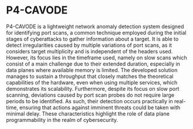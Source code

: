 # P4-CAVODE

P4-CAVODE is a lightweight network anomaly detection system designed for identifying port scans, a common technique employed during the initial stages of cyberattacks to gather information about a target. It is able to detect irregularities caused by multiple variations of port scans, as it considers target multiplicity and is independent of the headers used. However, its focus lies in the timeframe used, namely on slow scans which consist of a main challenge due to their extended duration, especially in data planes where available memory is limited.
The developed solution manages to sustain a throughput that closely matches the theoretical capabilities of the hardware, even when using multiple services, which demonstrates its scalability. Furthermore,
despite its focus on slow port scanning, deviations caused by port scan probes do not require large periods to be identified. As such, their detection occurs practically in real-time, ensuring that actions against
imminent threats could be taken with minimal delay. These characteristics highlight the role of data plane
programmability in the realm of cybersecurity.
